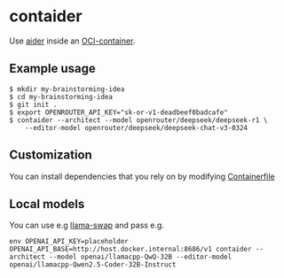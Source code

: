 # contaider
Use [aider](https://aider.chat) inside an
[OCI-container](https://en.wikipedia.org/wiki/Open_Container_Initiative).

## Example usage
```console
$ mkdir my-brainstorming-idea
$ cd my-brainstorming-idea
$ git init .
$ export OPENROUTER_API_KEY="sk-or-v1-deadbeef0badcafe"
$ contaider --architect --model openrouter/deepseek/deepseek-r1 \
    --editor-model openrouter/deepseek/deepseek-chat-v3-0324
```

## Customization
You can install dependencies that you rely on by modifying
[Containerfile](share/contaider/env/Containerfile)

## Local models
You can use e.g [llama-swap](https://github.com/mostlygeek/llama-swap) and pass e.g.
```console
env OPENAI_API_KEY=placeholder OPENAI_API_BASE=http://host.docker.internal:8686/v1 contaider --architect --model openai/llamacpp-QwQ-32B --editor-model openai/llamacpp-Qwen2.5-Coder-32B-Instruct
```
